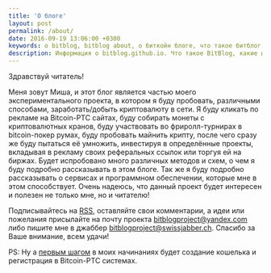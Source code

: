 ```yaml
---
title: 'О блоге'
layout: post
permalink: /about/
date: 2016-09-19 13:06:00 +0300
keywords: о bitblog, bitblog about, о биткойн блоге, что такое битблог, что такое bitblog
description: Информация о bitblog.github.io. Что такое BitBlog, какие цели и идеи он преследует.
---
```


Здравствуй читатель!  

Меня зовут Миша, и этот блог является частью моего 
экспериментального проекта, в котором я буду пробовать, различными 
способами, заработать/добыть криптовалюту в сети. Я буду кликать по 
рекламе на Bitcoin-PTC сайтах, буду собирать монеты с криптовалютных 
кранов, буду участвовать во фриролл-турнирах в bitcoin-покер румах, 
буду пробовать майнить крипту, после чего сразу же буду пытаться её 
умножить, инвестируя в определённые проекты, вкладывая в рекламу своих 
реферальных ссылок или торгуя ей на биржах. Будет испробовано много 
различных методов и схем, о чем я буду подробно рассказывать в этом блоге. 
Так же я буду подробно рассказывать о сервисах и программном 
обеспечении, которые мне в этом способствует. Очень надеюсь, что данный 
проект будет интересен и полезен не только мне, но и читателю! 

Подписывайтесь на [RSS](/feed.xml), оставляйте свои комментарии, а идеи или пожелания 
присылайте на почту проекта [bitblogproject@yandex.com](mailto:bitblogproject@yandex.com) 
либо пишите мне в джаббер [bitblogproject@swissjabber.ch](xmpp:bitblogproject@swissjabber.ch). 
Спасибо за Ваше внимание, всем удачи!

PS: Ну а [первым шагом](/post-No1-bitcoin-ptc/) в моих начинаниях будет создание кошелька и регистрация 
в Bitcoin-PTC системах.
